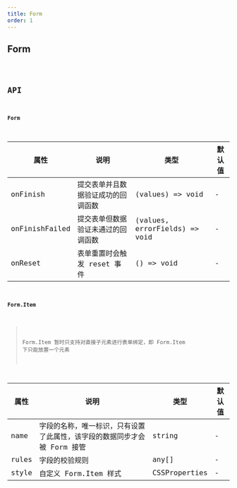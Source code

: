 ```yaml
---
title: Form
order: 1
---
```


## Form

<code src="./form/index.tsx" />

## API

#### Form

| 属性           | 说明                               | 类型                          | 默认值 |
| -------------- | ---------------------------------- | ----------------------------- | ------ |
| onFinish       | 提交表单并且数据验证成功的回调函数 | (values) => void              | -      |
| onFinishFailed | 提交表单但数据验证未通过的回调函数 | (values, errorFields) => void | -      |
| onReset        | 表单重置时会触发 reset 事件        | () => void                    | -      |

#### Form.Item

> Form.Item 暂时只支持对直接子元素进行表单绑定，即 Form.Item 下只能放置一个元素

| 属性 | 说明 | 类型 | 默认值 |
| --- | --- | --- | --- |
| name | 字段的名称，唯一标识，只有设置了此属性，该字段的数据同步才会被 Form 接管 | string | - |
| rules | 字段的校验规则 | any[] | - |
| style | 自定义 Form.Item 样式 | CSSProperties | - |
